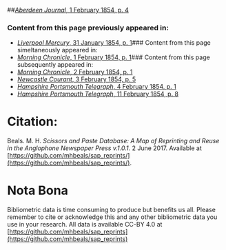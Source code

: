 ##[*Aberdeen Journal*, 1 February 1854, p. 4](https://mhbeals.github.io/sap_html/Aberdeen-Journal/Aberdeen-Journal-1-February-1854-p-4)

### Content from this page previously appeared in:
+ [*Liverpool Mercury*, 31 January 1854, p. 1](https://mhbeals.github.io/sap_html/Liverpool-Mercury/Liverpool-Mercury-31-January-1854-p-1)### Content from this page simeltaneously appeared in:
+ [*Morning Chronicle*, 1 February 1854, p. 1](https://mhbeals.github.io/sap_html/Morning-Chronicle/Morning-Chronicle-1-February-1854-p-1)### Content from this page subsequently appeared in:
+ [*Morning Chronicle*, 2 February 1854, p. 1](https://mhbeals.github.io/sap_html/Morning-Chronicle/Morning-Chronicle-2-February-1854-p-1)
+ [*Newcastle Courant*, 3 February 1854, p. 5](https://mhbeals.github.io/sap_html/Newcastle-Courant/Newcastle-Courant-3-February-1854-p-5)
+ [*Hampshire Portsmouth Telegraph*, 4 February 1854, p. 1](https://mhbeals.github.io/sap_html/Hampshire-Portsmouth-Telegraph/Hampshire-Portsmouth-Telegraph-4-February-1854-p-1)
+ [*Hampshire Portsmouth Telegraph*, 11 February 1854, p. 8](https://mhbeals.github.io/sap_html/Hampshire-Portsmouth-Telegraph/Hampshire-Portsmouth-Telegraph-11-February-1854-p-8)
                    
# Citation: 

Beals. M. H. *Scissors and Paste Database: A Map of Reprinting and Reuse in the Anglophone Newspaper Press v.1.0.1.* 2 June 2017. Available at [https://github.com/mhbeals/sap_reprints/](https://github.com/mhbeals/sap_reprints/). 
                    
# Nota Bona

Bibliometric data is time consuming to produce but benefits us all. Please remember to cite or acknowledge this and any other bibliometric data you use in your research. All data is available CC-BY 4.0 at [https://github.com/mhbeals/sap_reprints](https://github.com/mhbeals/sap_reprints)